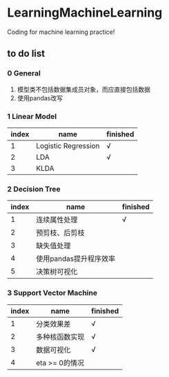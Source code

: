 # LearningMachineLearning
Coding for machine learning practice!

## to do list

### 0 General

1. 模型类不包括数据集成员对象，而应直接包括数据
2. 使用pandas改写

### 1 Linear Model

index|name|finished
-|-|-
1| Logistic Regression|√
2| LDA| √
3| KLDA| 

### 2 Decision Tree

index|name|finished
-|-|-
1| 连续属性处理| √
2| 预剪枝、后剪枝|
3| 缺失值处理|
4| 使用pandas提升程序效率|
5| 决策树可视化|

### 3 Support Vector Machine

index|name|finished
-|-|-
1| 分类效果差| √
2| 多种核函数实现| √
3| 数据可视化| √
4| eta >= 0的情况|